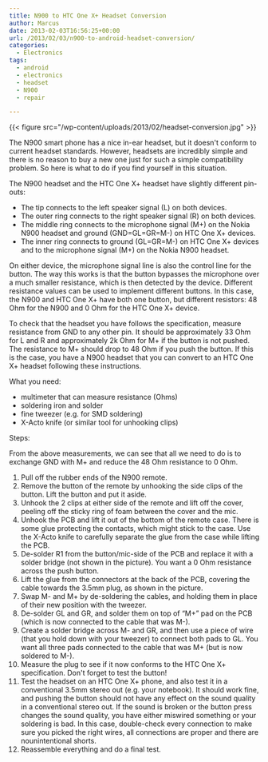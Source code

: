 ```yaml
---
title: N900 to HTC One X+ Headset Conversion
author: Marcus
date: 2013-02-03T16:56:25+00:00
url: /2013/02/03/n900-to-android-headset-conversion/
categories:
  - Electronics
tags:
  - android
  - electronics
  - headset
  - N900
  - repair

---
```


{{< figure src="/wp-content/uploads/2013/02/headset-conversion.jpg" >}}
  
The N900 smart phone has a nice in-ear headset, but it doesn't conform to current headset standards. However, headsets are incredibly simple and there is no reason to buy a new one just for such a simple compatibility problem. So here is what to do if you find yourself in this situation.

The N900 headset and the HTC One X+ headset have slightly different pin-outs:

  * The tip connects to the left speaker signal (L) on both devices.
  * The outer ring connects to the right speaker signal \(R) on both devices.
  * The middle ring connects to the microphone signal (M+) on the Nokia N900 headset and ground (GND=GL=GR=M-) on HTC One X+ devices.
  * The inner ring connects to ground (GL=GR=M-) on HTC One X+ devices and to the microphone signal (M+) on the Nokia N900 headset.

On either device, the microphone signal line is also the control line for the button. The way this works is that the button bypasses the microphone over a much smaller resistance, which is then detected by the device. Different resistance values can be used to implement different buttons. In this case, the N900 and HTC One X+ have both one button, but different resistors: 48 Ohm for the N900 and 0 Ohm for the HTC One X+ device.

To check that the headset you have follows the specification, measure resistance from GND to any other pin. It should be approximately 33 Ohm for L and R and approximately 2k Ohm for M+ if the button is not pushed. The resistance to M+ should drop to 48 Ohm if you push the button. If this is the case, you have a N900 headset that you can convert to an HTC One X+ headset following these instructions.

What you need:

  * multimeter that can measure resistance (Ohms)
  * soldering iron and solder
  * fine tweezer (e.g. for SMD soldering)
  * X-Acto knife (or similar tool for unhooking clips)

Steps:

From the above measurements, we can see that all we need to do is to exchange GND with M+ and reduce the 48 Ohm resistance to 0 Ohm.

  1. Pull off the rubber ends of the N900 remote.
  2. Remove the button of the remote by unhooking the side clips of the button. Lift the button and put it aside.
  3. Unhook the 2 clips at either side of the remote and lift off the cover, peeling off the sticky ring of foam between the cover and the mic.
  4. Unhook the PCB and lift it out of the bottom of the remote case. There is some glue protecting the contacts, which might stick to the case. Use the X-Acto knife to carefully separate the glue from the case while lifting the PCB.
  5. De-solder R1 from the button/mic-side of the PCB and replace it with a solder bridge (not shown in the picture). You want a 0 Ohm resistance across the push button.
  6. Lift the glue from the connectors at the back of the PCB, covering the cable towards the 3.5mm plug, as shown in the picture.
  7. Swap M- and M+ by de-soldering the cables, and holding them in place of their new position with the tweezer.
  8. De-solder GL and GR, and solder them on top of &#8220;M+&#8221; pad on the PCB (which is now connected to the cable that was M-).
  9. Create a solder bridge across M- and GR, and then use a piece of wire (that you hold down with your tweezer) to connect both pads to GL. You want all three pads connected to the cable that was M+ (but is now soldered to M-).
 10. Measure the plug to see if it now conforms to the HTC One X+ specification. Don't forget to test the button!
 11. Test the headset on an HTC One X+ phone, and also test it in a conventional 3.5mm stereo out (e.g. your notebook). It should work fine, and pushing the button should not have any effect on the sound quality in a conventional stereo out. If the sound is broken or the button press changes the sound quality, you have either miswired something or your soldering is bad. In this case, double-check every connection to make sure you picked the right wires, all connections are proper and there are nounintentional shorts.
 12. Reassemble everything and do a final test.